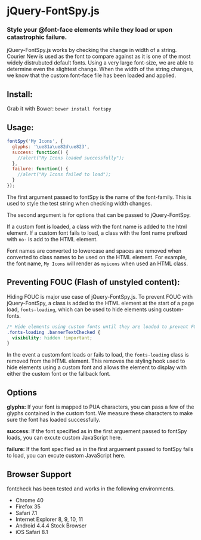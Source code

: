 # jQuery-FontSpy.js

### Style your @font-face elements while they load or upon catastrophic failure.

jQuery-FontSpy.js works by checking the change in width of a string. Courier New is used as the font to compare against as it is one of the most widely distrubuted default fonts. Using a very large font-size, we are able to determine even the slightest change. When the width of the string changes, we know that the custom font-face file has been loaded and applied.

## Install:

Grab it with Bower: `bower install fontspy`

## Usage:

```javascript
fontSpy('My Icons', {
  glyphs: '\ue81a\ue82d\ue823',
  success: function() {
    //alert("My Icons loaded successfully");
  },
  failure: function() {
    //alert("My Icons failed to load");
  }
});
```

The first argument passed to fontSpy is the name of the font-family. This is used to style the test string when checking width changes.

The second argument is for options that can be passed to jQuery-FontSpy.

If a custom font is loaded, a class with the font name is added to the html element.
If a custom font fails to load, a class with the font name prefixed with `no-` is add to the HTML element.

Font names are converted to lowercase and spaces are removed when converted to class names to be used on the HTML element.
For example, the font name, `My Icons` will render as `myicons` when used an HTML class.


## Preventing FOUC (Flash of unstyled content):

Hiding FOUC is major use case of jQuery-FontSpy.js. To prevent FOUC with jQuery-FontSpy, a class is added to the HTML element at the start of a page load, ```fonts-loading```, which can be used to hide elements using custom-fonts.

```css
/* Hide elements using custom fonts until they are loaded to prevent FOUC */
.fonts-loading .bannerTextChecked {
  visibility: hidden !important;
}
```
In the event a custom font loads or fails to load, the ```fonts-loading``` class is removed from the HTML element. This removes the styling hook used to hide elements using a custom font and allows the element to display with either the custom font or the fallback font.


## Options

**glyphs:** If your font is mapped to PUA characters, you can pass a few of the glyphs contained in the custom font. We measure these characters to make sure the font has loaded successfully.

**success:** If the font specified as in the first arguement passed to fontSpy loads, you can excute custom JavaScript here.

**failure:** If the font specified as in the first arguement passed to fontSpy fails to load, you can excute custom JavaScript here.

## Browser Support

fontcheck has been tested and works in the following environments.

* Chrome 40
* Firefox 35
* Safari 7.1
* Internet Explorer 8, 9, 10, 11
* Android 4.4.4 Stock Browser
* iOS Safari 8.1
